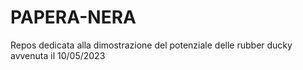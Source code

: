 # PAPERA-NERA
Repos dedicata alla dimostrazione del potenziale delle rubber ducky avvenuta il 10/05/2023
